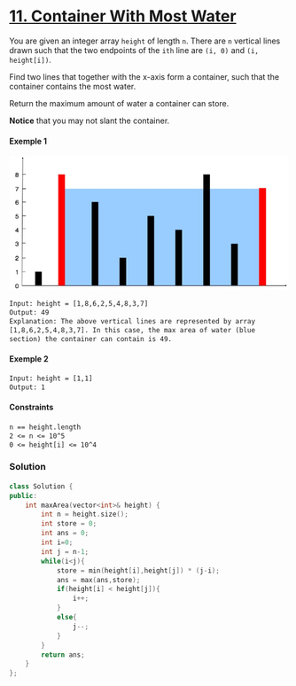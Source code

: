 # [11. Container With Most Water](https://leetcode.com/problems/container-with-most-water/)

You are given an integer array `height` of length `n`. There are `n` vertical lines drawn such that the two endpoints of the `ith` line are `(i, 0)` and `(i, height[i])`.

Find two lines that together with the x-axis form a container, such that the container contains the most water.

Return the maximum amount of water a container can store.

**Notice** that you may not slant the container.

#### Exemple 1

![question_11.jpg](images/question_11.jpg)

```
Input: height = [1,8,6,2,5,4,8,3,7]
Output: 49
Explanation: The above vertical lines are represented by array [1,8,6,2,5,4,8,3,7]. In this case, the max area of water (blue section) the container can contain is 49.
```

#### Exemple 2

```
Input: height = [1,1]
Output: 1
```

#### Constraints

```
n == height.length
2 <= n <= 10^5
0 <= height[i] <= 10^4
```

### Solution

```cpp
class Solution {
public:
    int maxArea(vector<int>& height) {
        int n = height.size();
        int store = 0;
        int ans = 0;
        int i=0;
        int j = n-1;
        while(i<j){
            store = min(height[i],height[j]) * (j-i);
            ans = max(ans,store);
            if(height[i] < height[j]){
                i++;
            }
            else{
                j--;
            }
        }
        return ans;
    }
};
```
